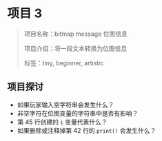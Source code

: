 # 项目 3

> 项目名称：bitmap message 位图信息
> 
> 项目介绍：将一段文本转换为位图信息
> 
> 标签：tiny, beginner, artistic

## 项目探讨

- 如果玩家输入空字符串会发生什么？
- 非空字符在位图变量的字符串中是否有影响？
- 第 45 行创建的 `i` 变量代表什么？
- 如果删除或注释掉第 42 行的 `print()` 会发生什么？